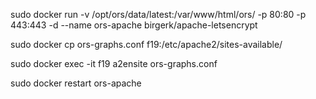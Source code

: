 sudo docker run -v /opt/ors/data/latest:/var/www/html/ors/ -p 80:80 -p 443:443 -d --name ors-apache birgerk/apache-letsencrypt

sudo docker cp ors-graphs.conf f19:/etc/apache2/sites-available/

sudo docker exec -it f19 a2ensite ors-graphs.conf

sudo docker restart ors-apache